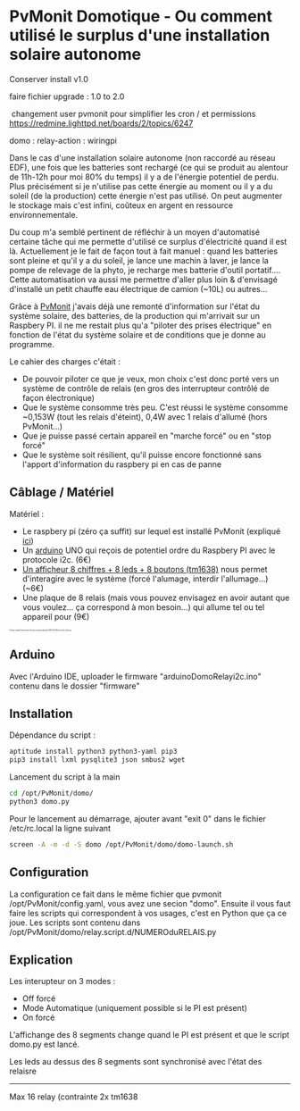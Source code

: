 # PvMonit Domotique - Ou comment utilisé le surplus d'une installation solaire autonome



Conserver install v1.0

faire fichier upgrade : 1.0 to 2.0

​	changement user pvmonit pour simplifier les cron / et permissions	https://redmine.lighttpd.net/boards/2/topics/6247

domo : relay-action : wiringpi



Dans le cas d'une installation solaire autonome (non raccordé au réseau EDF), une fois que les batteries sont rechargé (ce qui se produit au alentour de 11h-12h pour moi 80% du temps) il y a de l'énergie potentiel de perdu. Plus précisément si je n'utilise pas cette énergie au moment ou il y a du soleil (de la production) cette énergie n'est pas utilisé.  On peut augmenter le stockage mais c'est infini, coûteux en argent en ressource environnementale. 

Du coup m'a semblé pertinent de réfléchir à un moyen d'automatisé certaine tâche qui me permette d'utilisé ce surplus d'électricité quand il est là. Actuellement je le fait de façon tout à fait manuel : quand les batteries sont pleine et qu'il y a du soleil, je lance une machin à laver, je lance la pompe de relevage de la phyto,  je recharge mes batterie d'outil portatif….  Cette automatisation va aussi me permettre d'aller plus loin & d'envisagé d'installé un petit chauffe eau électrique de camion (~10L) ou autres…

Grâce à [PvMonit](https://david.mercereau.info/pvmonit-v1-0-monitoring-de-mon-installation-photovoltaique-autonome/) j'avais déjà une remonté d'information sur l'état du système solaire, des batteries, de la production qui m'arrivait sur un Raspbery PI. il ne me restait plus qu'a "piloter des prises électrique" en fonction de l'état du système solaire et de conditions que je donne au programme.

Le cahier des charges c'était : 

- De pouvoir piloter ce que je veux, mon choix c'est donc porté vers un système de contrôle de relais (en gros des interrupteur contrôlé de façon électronique) 
- Que le système consomme très peu. C'est réussi le système consomme ~0,153W (tout les relais d'éteint), 0,4W avec 1 relais d'allumé (hors PvMonit…)
- Que je puisse passé certain appareil en "marche forcé" ou en "stop forcé" 
- Que le système soit résilient, qu'il puisse encore fonctionné sans l'apport d'information du raspbery pi  en cas de panne

## Câblage / Matériel 

Matériel : 

- Le raspbery pi (zéro ça suffit) sur lequel est installé PvMonit (expliqué [ici](https://david.mercereau.info/pvmonit-v1-0-monitoring-de-mon-installation-photovoltaique-autonome/))
- Un [arduino](https://fr.wikipedia.org/wiki/Arduino) UNO qui reçois de potentiel ordre du Raspbery PI avec le protocole i2c.  (6€)
- [Un afficheur 8 chiffres + 8 leds + 8 boutons (tm1638)](https://os.mbed.com/components/TM1638-LED-controller-80-LEDs-max-Keyboa/) nous permet d'interagire avec le système (forcé l'alumage, interdir l'allumage…) (~6€)
- Une plaque de 8 relais (mais vous pouvez envisagez en avoir autant que vous voulez… ça correspond à mon besoin…) qui allume tel ou tel appareil pour (9€)

<img src="https://david.mercereau.info/wp-content/uploads/2019/11/PvMonit-Domo_bb.png" alt="https://david.mercereau.info/wp-content/uploads/2019/11/PvMonit-Domo_bb.png" style="zoom:20%;" />

## Arduino

Avec l'Arduino IDE, uploader le firmware "arduinoDomoRelayi2c.ino" contenu dans le dossier "firmware" 

## Installation

Dépendance du script : 

```bash
aptitude install python3 python3-yaml pip3
pip3 install lxml pysqlite3 json smbus2 wget 
```

Lancement du script à la main

```bash
cd /opt/PvMonit/domo/
python3 domo.py 
```

Pour le lancement au démarrage, ajouter avant "exit 0" dans le fichier /etc/rc.local la ligne suivant

```bash
screen -A -m -d -S domo /opt/PvMonit/domo/domo-launch.sh
```

## Configuration

La configuration ce fait dans le même fichier que pvmonit /opt/PvMonit/config.yaml, vous avez une secion "domo". Ensuite il vous faut faire les scripts qui correspondent à vos usages, c'est en Python que ça ce joue. Les scripts sont contenu dans /opt/PvMonit/domo/relay.script.d/NUMEROduRELAIS.py 

## Explication

Les interupteur on 3 modes : 

- Off forcé
- Mode Automatique  (uniquement possible si le PI est présent)
- On forcé

L'affichange des 8 segments change quand le PI est présent et que le script domo.py est lancé.

Les leds au dessus des 8 segments sont synchronisé avec l'état des relaisre

------------------

Max 16 relay (contrainte 2x tm1638
